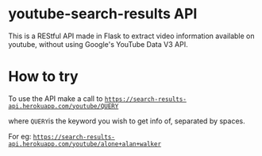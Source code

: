 # youtube-search-results API
This is a REStful API made in Flask to extract video information available on youtube, without using Google's YouTube Data V3 API.

# How to try

To use the API make a call to <code>https://search-results-api.herokuapp.com/youtube/QUERY</code>

where <code>QUERY</code>is the keyword you wish to get info of, separated by spaces. 

For eg: <code>https://search-results-api.herokuapp.com/youtube/alone+alan+walker</code>
